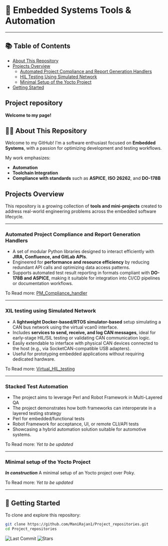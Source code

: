 # 🧰 Embedded Systems Tools & Automation
---

## 📚 Table of Contents

- [About This Repository](#-about-this-repository)
- [Projects Overview](#projects-overview)
  - [Automated Project Compliance and Report Generation Handlers](#automated-project-compliance-and-report-generation-handlers)
  - [HIL Testing Using Simulated Network](#hil-testing-using-simulated-network)
  - [Minimal Setup of the Yocto Project](#minimal-setup-of-the-yocto-project)
- [Getting Started](#-getting-started)


## Project repository

**Welcome to my page!** 

## 🧑‍💻 About This Repository

Welcome to my GitHub! I'm a software enthusiast focused on **Embedded Systems**, with a passion for optimizing development and testing workflows.

My work emphasizes:

- **Automation**
- **Toolchain Integration**
- **Compliance with standards** such as **ASPICE**, **ISO 26262**, and **DO-178B**

## Projects Overview
This repository is a growing collection of **tools and mini-projects** created to address real-world engineering problems across the embedded software lifecycle.

---
### Automated Project Compliance and Report Generation Handlers

+ A set of modular Python libraries designed to interact efficiently with **JIRA, Confluence, and GitLab APIs**.
+ Engineered for **performance and resource efficiency** by reducing redundant API calls and optimizing data access patterns.
+ Supports automated test result reporting in formats compliant with **DO-178B and ASPICE**, making it suitable for integration into CI/CD pipelines or documentation workflows.

To Read more:
[PM_Compliance_handler](https://github.com/ManiRajan1/Project_repositories/blob/PM_Compliance_handler/README.PM-Compliance-handler.md)

---
### XIL testing using Simulated Network

+ A **lightweight Docker-based/RTOS simulator-based** setup simulating a CAN bus network using the virtual vcan0 interface.
+ Includes **services to send, receive, and log CAN messages**, ideal for early-stage HIL/SIL testing or validating CAN communication logic.
+ Easily extendable to interface with physical CAN devices connected to the host (e.g., via SocketCAN-compatible USB adapters).
+ Useful for prototyping embedded applications without requiring dedicated hardware.

To Read more:
[Virtual_HIL_testing](https://github.com/ManiRajan1/Project_repositories/blob/Virtual_HIL_testing/README.Virtual_HIL_testing.md)

---
### Stacked Test Automation

+ The project aims to leverage Perl and Robot Framework in Multi-Layered QA
+ The project demonstrates how both frameworks can interoperate in a layered testing strategy
+ Perl for embedded/functional tests
+ Robot Framework for acceptance, UI, or remote CLI/API tests
+ Showcasing a hybrid automation solution suitable for automotive systems.

To Read more:
*_Yet to be updated_*

---
### Minimal setup of the Yocto Project 

***In construction***
A minimal setup of an Yocto project over Poky.

To Read more:
*_Yet to be updated_*

---

## 🚀 Getting Started

To clone and explore this repository:

```bash
git clone https://github.com/ManiRajan1/Project_repositories.git
cd Project_repositories
```

![Last Commit](https://img.shields.io/github/last-commit/Manirajan1/Project_repositories)
![Stars](https://img.shields.io/github/stars/Manirajan1/Project_repositories?style=social)
